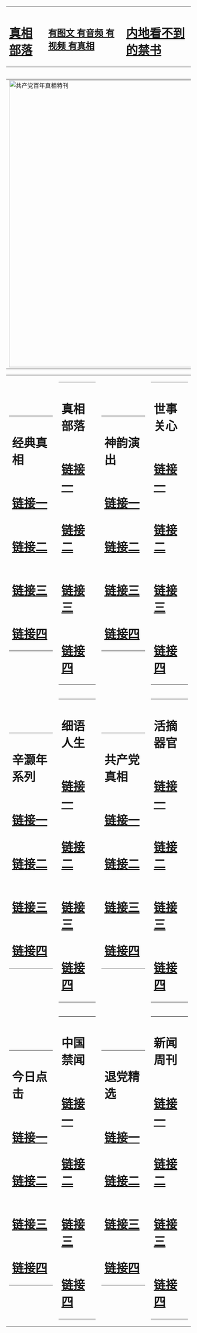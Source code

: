 <table><tr><td><H1><a href="http://t.cn/RXHgpck">真相部落</a></H1></td><td><H2><a href="http://t.cn/RXHg0w9">有图文 有音频 有视频 有真相</a></H2><td><H1><a href="http://t.cn/RXHg0dm"> 内地看不到的禁书</a></H1></td></table><table><table><tr><td><a href="http://t.cn/RXHgOTD"><img src="http://1919.65.mathebau.de/zx/bngcd/gcdbnzx.jpg" width="780"  border="0" alt="共产党百年真相特刊"></a></td></tr></table><table><tr><td><table><tr><td ><h1>经典真相</h1></td></tr><tr><td><h1>  <a href="http://t.cn/RXHgp55" target=_blank>链接一</a>  </h1></td></tr><tr><td><h1>  <a href="http://t.cn/RXHgpMf" target=_blank>链接二</a>  </h1></td></tr><tr><td><h1>  <a href="http://t.cn/RXHgpir" target=_blank>链接三</a>  </h1></td></tr><tr><td><h1>  <a href="http://po.st/qlX1Hj" target=_blank>链接四</a>  </h1></td></tr></table></td><td><table><tr><td ><h1>真相部落</h1></td></tr><tr><td><h1>  <a href="http://t.cn/RXHgpHj" target=_blank>链接一</a>  </h1></td></tr><tr><td><h1>  <a href="http://t.cn/RXHgpRz" target=_blank>链接二</a>  </h1></td></tr><tr><td><h1>  <a href="http://t.cn/RXHgpnb" target=_blank>链接三</a>  </h1></td></tr><tr><td><h1>  <a href="http://po.st/qgmIOs" target=_blank>链接四</a>  </h1></td></tr></table></td><td><table><tr><td ><h1>神韵演出</h1></td></tr><tr><td><h1>  <a href="http://t.cn/RXHg0zx" target=_blank>链接一</a>  </h1></td></tr><tr><td><h1>  <a href="http://t.cn/RXHg023" target=_blank>链接二</a>  </h1></td></tr><tr><td><h1>  <a href="http://po.st/gssRx2" target=_blank>链接三</a>  </h1></td></tr><tr><td><h1>  <a href="http://po.st/fpONyz" target=_blank>链接四</a>  </h1></td></tr></table></td><td><table><tr><td ><h1>世事关心</h1></td></tr><tr><td><h1>  <a href="http://t.cn/RXHg0o1" target=_blank>链接一</a>  </h1></td></tr><tr><td><h1>  <a href="http://t.cn/RXHg0Cf" target=_blank>链接二</a>  </h1></td></tr><tr><td><h1>  <a href="http://po.st/tuFanp" target=_blank>链接三</a>  </h1></td></tr><tr><td><h1>  <a href="http://po.st/wjJbvw" target=_blank>链接四</a>  </h1></td></tr></table></td></tr><tr><td><table><tr><td ><h1>辛灏年系列</h1></td></tr><tr><td><h1>  <a href="http://t.cn/RXHg0BG" target=_blank>链接一</a>  </h1></td></tr><tr><td><h1>  <a href="http://t.cn/RXHg0D0" target=_blank>链接二</a>  </h1></td></tr><tr><td><h1>  <a href="http://po.st/tH9wB8" target=_blank>链接三</a>  </h1></td></tr><tr><td><h1>  <a href="http://t.cn/RXHgOLT" target=_blank>链接四</a>  </h1></td></tr></table></td><td><table><tr><td ><h1>细语人生</h1></td></tr><tr><td><h1>  <a href="http://t.cn/RXHgOt6" target=_blank>链接一</a>  </h1></td></tr><tr><td><h1>  <a href="http://t.cn/RXHgOVS" target=_blank>链接二</a>  </h1></td></tr><tr><td><h1>  <a href="http://po.st/fziXnO" target=_blank>链接三</a>  </h1></td></tr><tr><td><h1>  <a href="http://t.cn/RXHgONb" target=_blank>链接四</a>  </h1></td></tr></table></td><td><table><tr><td ><h1>共产党真相</h1></td></tr><tr><td><h1>  <a href="http://t.cn/RXHgOTD" target=_blank>链接一</a>  </h1></td></tr><tr><td><h1>  <a href="http://t.cn/RXHgORE" target=_blank>链接二</a>  </h1></td></tr><tr><td><h1>  <a href="http://po.st/4a8fmM" target=_blank>链接三</a>  </h1></td></tr><tr><td><h1>  <a href="http://t.cn/RXHgOeE" target=_blank>链接四</a>  </h1></td></tr></table></td><td><table><tr><td ><h1>活摘器官</h1></td></tr><tr><td><h1>  <a href="http://t.cn/RXHgW7U" target=_blank>链接一</a>  </h1></td></tr><tr><td><h1>  <a href="http://t.cn/RXHgWZC" target=_blank>链接二</a>  </h1></td></tr><tr><td><h1>  <a href="http://po.st/K7Fijn" target=_blank>链接三</a>  </h1></td></tr><tr><td><h1>  <a href="http://t.cn/RXHgW5Y" target=_blank>链接四</a>  </h1></td></tr></table></td></tr><tr><td><table><tr><td ><h1>今日点击</h1></td></tr><tr><td><h1>  <a href="http://t.cn/RXHgWIe" target=_blank>链接一</a>  </h1></td></tr><tr><td><h1>  <a href="http://t.cn/RXHgWxq" target=_blank>链接二</a>  </h1></td></tr><tr><td><h1>  <a href="http://po.st/LB04r3" target=_blank>链接三</a>  </h1></td></tr><tr><td><h1>  <a href="http://t.cn/RXHgWIe" target=_blank>链接四</a>  </h1></td></tr></table></td><td><table><tr><td ><h1>中国禁闻</h1></td></tr><tr><td><h1>  <a href="http://t.cn/RXHgWjo" target=_blank>链接一</a>  </h1></td></tr><tr><td><h1>  <a href="http://t.cn/RXHgWHh" target=_blank>链接二</a>  </h1></td></tr><tr><td><h1>  <a href="http://po.st/T4SU4y" target=_blank>链接三</a>  </h1></td></tr><tr><td><h1>  <a href="http://t.cn/RXHgWeU" target=_blank>链接四</a>  </h1></td></tr></table></td><td><table><tr><td ><h1>退党精选</h1></td></tr><tr><td><h1>  <a href="http://t.cn/RXHgl7b" target=_blank>链接一</a>  </h1></td></tr><tr><td><h1>  <a href="http://t.cn/RXHglZW" target=_blank>链接二</a>  </h1></td></tr><tr><td><h1>  <a href="http://po.st/e1PRbG" target=_blank>链接三</a>  </h1></td></tr><tr><td><h1>  <a href="http://t.cn/RXHgltY" target=_blank>链接四</a>  </h1></td></tr></table></td><td><table><tr><td ><h1>新闻周刊</h1></td></tr><tr><td><h1>  <a href="http://t.cn/RXHgliT" target=_blank>链接一</a>  </h1></td></tr><tr><td><h1>  <a href="http://t.cn/RXHglaz" target=_blank>链接二</a>  </h1></td></tr><tr><td><h1>  <a href="http://po.st/bGVfeB" target=_blank>链接三</a>  </h1></td></tr><tr><td><h1>  <a href="http://t.cn/RXHgljD" target=_blank>链接四</a>  </h1></td></tr></table></td></tr></table>

